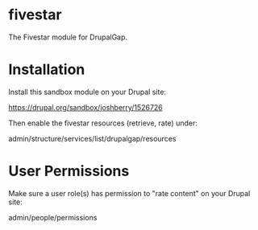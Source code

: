 fivestar
========

The Fivestar module for DrupalGap.

Installation
============

Install this sandbox module on your Drupal site:

https://drupal.org/sandbox/joshberry/1526726

Then enable the fivestar resources (retrieve, rate) under:

  admin/structure/services/list/drupalgap/resources

User Permissions
================

Make sure a user role(s) has permission to "rate content" on your Drupal site:

admin/people/permissions
